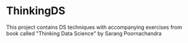 # ThinkingDS
This project contains DS techniques with accompanying exercises from book called "Thinking Data Science" by Sarang Poornachandra
